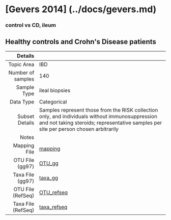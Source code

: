 # [Gevers 2014] (../docs/gevers.md)

### control vs CD, ileum
## Healthy controls and Crohn's Disease patients

| Details        |             |
| -------------: |-------------|
| Topic Area | IBD
| Number of samples | 140
| Sample Type | ileal biopsies
| Data Type | Categorical
| Subset Details | Samples represent those from the RISK collection only, and individuals without immunosuppression and not taking steroids; representative samples per site per person chosen arbitrarily
| Notes | 
| Mapping File | [mapping]( ../datasets/gevers/mapping-ileum.txt)
| OTU File (gg97) | [OTU_gg]( ../datasets/gevers/gg/otutable.txt)
| Taxa File (gg97) | [taxa_gg]( ../datasets/gevers/gg/taxatable.txt)
| OTU File (RefSeq) | [OTU_refseq]( ../datasets/gevers/refseq/otutable.txt)
| Taxa File (RefSeq) | [taxa_refseq]( ../datasets/gevers/refseq/taxatable.txt)